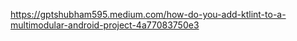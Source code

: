 https://gptshubham595.medium.com/how-do-you-add-ktlint-to-a-multimodular-android-project-4a77083750e3
